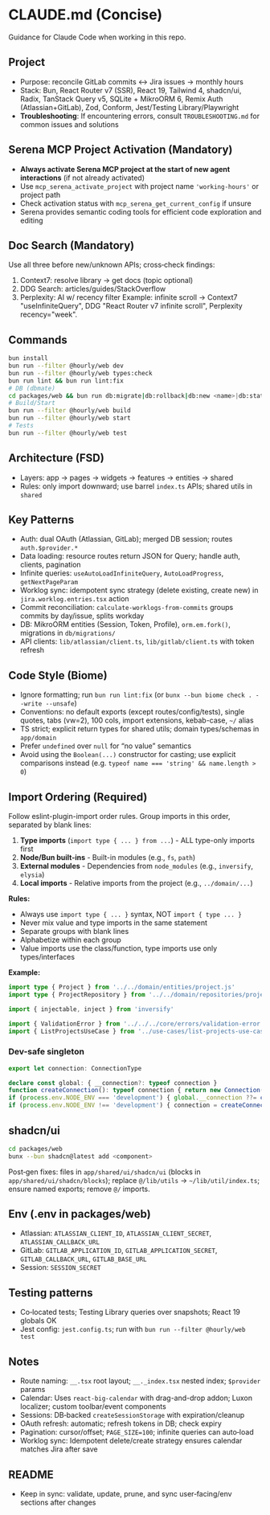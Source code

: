 # CLAUDE.md (Concise)

Guidance for Claude Code when working in this repo.

## Project
- Purpose: reconcile GitLab commits ↔ Jira issues → monthly hours
- Stack: Bun, React Router v7 (SSR), React 19, Tailwind 4, shadcn/ui, Radix, TanStack Query v5, SQLite + MikroORM 6, Remix Auth (Atlassian+GitLab), Zod, Conform, Jest/Testing Library/Playwright
- **Troubleshooting**: If encountering errors, consult `TROUBLESHOOTING.md` for common issues and solutions

## Serena MCP Project Activation (Mandatory)
- **Always activate Serena MCP project at the start of new agent interactions** (if not already activated)
- Use `mcp_serena_activate_project` with project name `'working-hours'` or project path
- Check activation status with `mcp_serena_get_current_config` if unsure
- Serena provides semantic coding tools for efficient code exploration and editing

## Doc Search (Mandatory)
Use all three before new/unknown APIs; cross‑check findings:
1) Context7: resolve library → get docs (topic optional)
2) DDG Search: articles/guides/StackOverflow
3) Perplexity: AI w/ recency filter
Example: infinite scroll → Context7 "useInfiniteQuery", DDG "React Router v7 infinite scroll", Perplexity recency="week".

## Commands
```bash
bun install
bun run --filter @hourly/web dev
bun run --filter @hourly/web types:check
bun run lint && bun run lint:fix
# DB (dbmate)
cd packages/web && bun run db:migrate|db:rollback|db:new <name>|db:status
# Build/Start
bun run --filter @hourly/web build
bun run --filter @hourly/web start
# Tests
bun run --filter @hourly/web test
```
## Architecture (FSD)
- Layers: app → pages → widgets → features → entities → shared
- Rules: only import downward; use barrel `index.ts` APIs; shared utils in `shared`

## Key Patterns
- Auth: dual OAuth (Atlassian, GitLab); merged DB session; routes `auth.$provider.*`
- Data loading: resource routes return JSON for Query; handle auth, clients, pagination
- Infinite queries: `useAutoLoadInfiniteQuery`, `AutoLoadProgress`, `getNextPageParam`
- Worklog sync: idempotent sync strategy (delete existing, create new) in `jira.worklog.entries.tsx` action
- Commit reconciliation: `calculate-worklogs-from-commits` groups commits by day/issue, splits workday
- DB: MikroORM entities (Session, Token, Profile), `orm.em.fork()`, migrations in `db/migrations/`
- API clients: `lib/atlassian/client.ts`, `lib/gitlab/client.ts` with token refresh

## Code Style (Biome)
- Ignore formatting; run `bun run lint:fix` (or `bunx --bun biome check . --write --unsafe`)
- Conventions: no default exports (except routes/config/tests), single quotes, tabs (vw=2), 100 cols, import extensions, kebab-case, `~/` alias
- TS strict; explicit return types for shared utils; domain types/schemas in `app/domain`
- Prefer `undefined` over `null` for “no value” semantics
- Avoid using the `Boolean(...)` constructor for casting; use explicit comparisons instead (e.g. `typeof name === 'string' && name.length > 0`)

## Import Ordering (Required)
Follow eslint-plugin-import order rules. Group imports in this order, separated by blank lines:
1. **Type imports** (`import type { ... } from ...`) - ALL type-only imports first
2. **Node/Bun built-ins** - Built-in modules (e.g., `fs`, `path`)
3. **External modules** - Dependencies from `node_modules` (e.g., `inversify`, `elysia`)
4. **Local imports** - Relative imports from the project (e.g., `../domain/...`)

**Rules:**
- Always use `import type { ... }` syntax, NOT `import { type ... }`
- Never mix value and type imports in the same statement
- Separate groups with blank lines
- Alphabetize within each group
- Value imports use the class/function, type imports use only types/interfaces

**Example:**
```ts
import type { Project } from '../../domain/entities/project.js'
import type { ProjectRepository } from '../../domain/repositories/project-repository.js'

import { injectable, inject } from 'inversify'

import { ValidationError } from '../../../core/errors/validation-error.js'
import { ListProjectsUseCase } from '../use-cases/list-projects-use-case.js'
```

### Dev-safe singleton
```ts
export let connection: ConnectionType

declare const global: { __connection?: typeof connection }
function createConnection(): typeof connection { return new Connection(process.env.CONNECTION_URL ?? '') }
if (process.env.NODE_ENV === 'development') { global.__connection ??= createConnection(); connection = global.__connection }
if (process.env.NODE_ENV !== 'development') { connection = createConnection() }
```
## shadcn/ui
```bash
cd packages/web
bunx --bun shadcn@latest add <component>
```
Post‑gen fixes: files in `app/shared/ui/shadcn/ui` (blocks in `app/shared/ui/shadcn/blocks`); replace `@/lib/utils` → `~/lib/util/index.ts`; ensure named exports; remove `@/` imports.

## Env (.env in packages/web)
- Atlassian: `ATLASSIAN_CLIENT_ID`, `ATLASSIAN_CLIENT_SECRET`, `ATLASSIAN_CALLBACK_URL`
- GitLab: `GITLAB_APPLICATION_ID`, `GITLAB_APPLICATION_SECRET`, `GITLAB_CALLBACK_URL`, `GITLAB_BASE_URL`
- Session: `SESSION_SECRET`

## Testing patterns
- Co‑located tests; Testing Library queries over snapshots; React 19 globals OK
- Jest config: `jest.config.ts`; run with `bun run --filter @hourly/web test`

## Notes
- Route naming: `__.tsx` root layout; `__._index.tsx` nested index; `$provider` params
- Calendar: Uses `react-big-calendar` with drag-and-drop addon; Luxon localizer; custom toolbar/event components
- Sessions: DB‑backed `createSessionStorage` with expiration/cleanup
- OAuth refresh: automatic; refresh tokens in DB; check expiry
- Pagination: cursor/offset; `PAGE_SIZE=100`; infinite queries can auto‑load
- Worklog sync: Idempotent delete/create strategy ensures calendar matches Jira after save

## README
- Keep in sync: validate, update, prune, and sync user‑facing/env sections after changes
